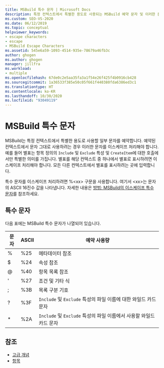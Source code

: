 ```yaml
---
title: MSBuild 특수 문자 | Microsoft Docs
description: 특정 컨텍스트에서 특별한 용도로 사용되는 MSBuild 예약 문자 및 이러한 문자를 이스케이프하는 시기 및 방법에 대해 알아봅니다.
ms.custom: SEO-VS-2020
ms.date: 06/12/2019
ms.topic: conceptual
helpviewer_keywords:
- escape characters
- escape
- MSBuild Escape Characters
ms.assetid: 545e6a59-1093-4514-935e-78679a46fb3c
author: ghogen
ms.author: ghogen
manager: jillfra
ms.workload:
- multiple
ms.openlocfilehash: 67de0c2e5aa35fa3a1f54e26f425f4b0916cb428
ms.sourcegitcommit: 1a36533f385e50c05f661f440380fda6386ed3c1
ms.translationtype: HT
ms.contentlocale: ko-KR
ms.lasthandoff: 10/30/2020
ms.locfileid: "93049119"
---
```

# <a name="msbuild-special-characters"></a>MSBuild 특수 문자

MSBuild는 특정 컨텍스트에서 특별한 용도로 사용할 일부 문자를 예약합니다. 예약된 컨텍스트에서 문자 그대로 사용하려는 경우 이러한 문자를 이스케이프 처리해야 합니다. 예를 들어 별표는 항목 정의의 `Include` 및 `Exclude` 특성 및 `CreateItem`에 대한 호출에서만 특별한 의미를 가집니다. 별표를 해당 컨텍스트 중 하나에서 별표로 표시하려면 이스케이프 처리해야 합니다. 모든 다른 컨텍스트에서 별표를 표시하려는 곳에 입력합니다.

 특수 문자를 이스케이프 처리하려면 %\<xx> 구문을 사용합니다. 여기서 \<xx>는 문자의 ASCII 16진수 값을 나타냅니다. 자세한 내용은 [방법: MSBuild의 이스케이프 특수 문자](../msbuild/how-to-escape-special-characters-in-msbuild.md)를 참조하세요.

## <a name="special-characters"></a>특수 문자

 다음 표에는 MSBuild 특수 문자가 나열되어 있습니다.

|**문자**|**ASCII**|**예약 사용량**|
|-------------------|---------------|------------------------|
|%|%25|메타데이터 참조|
|$|%24|속성 참조|
|@|%40|항목 목록 참조|
|'|%27|조건 및 기타 식|
|;|%3B|목록 구분 기호|
|?|%3F|`Include` 및 `Exclude` 특성의 파일 이름에 대한 와일드 카드 문자|
|*|%2A|`Include` 및 `Exclude` 특성의 파일 이름에서 사용할 와일드 카드 문자|

## <a name="see-also"></a>참조

- [고급 개념](../msbuild/msbuild-advanced-concepts.md)
- [항목](../msbuild/msbuild-items.md)

